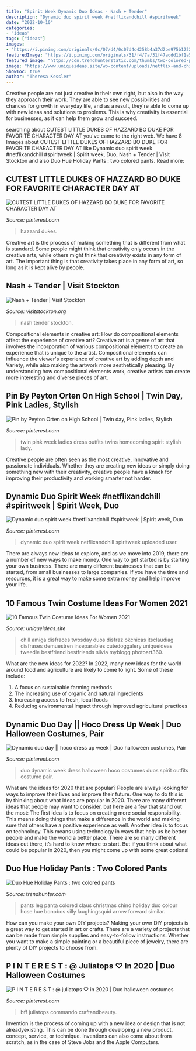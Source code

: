 ```yaml
---
title: "Spirit Week Dynamic Duo Ideas - Nash + Tender"
description: "Dynamic duo spirit week #netflixandchill #spiritweek"
date: "2022-10-10"
categories:
- "ideas"
tags: ["ideas"]
images:
- "https://i.pinimg.com/originals/0c/07/d4/0c07d4c4258b4a37d2be975b12220a27.jpg"
featuredImage: "https://i.pinimg.com/originals/31/f4/7a/31f47addd1bf1a5e349c236195d6945e.jpg"
featured_image: "https://cdn.trendhunterstatic.com/thumbs/two-colored-pants.jpeg"
image: "https://www.uniqueideas.site/wp-content/uploads/netflix-and-chill-twosday-twin-day-spirit-week-homecoming-week-prom-2.jpg"
ShowToc: true
author: "Theresa Kessler"
---
```



Creative people are not just creative in their own right, but also in the way they approach their work. They are able to see new possibilities and chances for growth in everyday life, and as a result, they're able to come up with new ideas and solutions to problems. This is why creativity is essential for businesses, as it can help them grow and succeed.

	

		
searching about CUTEST LITTLE DUKES OF HAZZARD BO DUKE FOR FAVORITE CHARACTER DAY AT you've came to the right web. We have 8 Images about CUTEST LITTLE DUKES OF HAZZARD BO DUKE FOR FAVORITE CHARACTER DAY AT like Dynamic duo spirit week #netflixandchill #spiritweek | Spirit week, Duo, Nash + Tender | Visit Stockton and also Duo Hue Holiday Pants : two colored pants. Read more:
		
    
## CUTEST LITTLE DUKES OF HAZZARD BO DUKE FOR FAVORITE CHARACTER DAY AT

<img loading=lazy src="https://i.pinimg.com/originals/31/f4/7a/31f47addd1bf1a5e349c236195d6945e.jpg" onerror="this.onerror=null;this.src='https://tse3.mm.bing.net/th?id=OIP.DPXJeGU4qbeaop5IObYV2QAAAA&amp;pid=15.1';" alt="CUTEST LITTLE DUKES OF HAZZARD BO DUKE FOR FAVORITE CHARACTER DAY AT">

_Source: pinterest.com_

>hazzard dukes. 

	

Creative art is the process of making something that is different from what is standard. Some people might think that creativity only occurs in the creative arts, while others might think that creativity exists in any form of art. The important thing is that creativity takes place in any form of art, so long as it is kept alive by people.

    
## Nash + Tender | Visit Stockton

<img loading=lazy src="https://www.visitstockton.org/imager/files_idss_com/C102/1981be8b-b95b-40fd-a364-2200dfaaf7b6/78450c01-4ed3-4f39-8a66-386d12d336b6_06c0c6a6d9234a48cbd7dc4352fe72e0.jpg" onerror="this.onerror=null;this.src='https://tse2.mm.bing.net/th?id=OIP.HUASNrj9pmgKgaJxeX2etwHaE8&amp;pid=15.1';" alt="Nash + Tender | Visit Stockton">

_Source: visitstockton.org_

>nash tender stockton. 

	

Compositional elements in creative art: How do compositional elements affect the experience of creative art?
Creative art is a genre of art that involves the incorporation of various compositional elements to create an experience that is unique to the artist. Compositional elements can influence the viewer's experience of creative art by adding depth and Variety, while also making the artwork more aesthetically pleasing. By understanding how compositional elements work, creative artists can create more interesting and diverse pieces of art.

    
## Pin By Peyton Orten On High School | Twin Day, Pink Ladies, Stylish

<img loading=lazy src="https://i.pinimg.com/736x/a1/91/05/a191052ac1b9b3c5fa1d7f15f397ae23--homecoming-outfits-homecoming-week.jpg" onerror="this.onerror=null;this.src='https://tse1.mm.bing.net/th?id=OIP.DC13iIrpLsKXQljHWBOjuAHaJ5&amp;pid=15.1';" alt="Pin by Peyton Orten on High School | Twin day, Pink ladies, Stylish">

_Source: pinterest.com_

>twin pink week ladies dress outfits twins homecoming spirit stylish lady. 

	

Creative people are often seen as the most creative, innovative and passionate individuals. Whether they are creating new ideas or simply doing something new with their creativity, creative people have a knack for improving their productivity and working smarter not harder.

    
## Dynamic Duo Spirit Week #netflixandchill #spiritweek | Spirit Week, Duo

<img loading=lazy src="https://i.pinimg.com/originals/f4/29/07/f42907ba70aaae06c43d18c98a3b1950.jpg" onerror="this.onerror=null;this.src='https://tse3.mm.bing.net/th?id=OIP.i4G-yY2qZee2IIHuTTa4hwHaJ4&amp;pid=15.1';" alt="Dynamic duo spirit week #netflixandchill #spiritweek | Spirit week, Duo">

_Source: pinterest.com_

>dynamic duo spirit week netflixandchill spiritweek uploaded user. 

	

There are always new ideas to explore, and as we move into 2019, there are a number of new ways to make money. One way to get started is by starting your own business. There are many different businesses that can be started, from small businesses to large companies. If you have the time and resources, it is a great way to make some extra money and help improve your life.

    
## 10 Famous Twin Costume Ideas For Women 2021

<img loading=lazy src="https://www.uniqueideas.site/wp-content/uploads/netflix-and-chill-twosday-twin-day-spirit-week-homecoming-week-prom-2.jpg" onerror="this.onerror=null;this.src='https://tse1.mm.bing.net/th?id=OIP.fe5BnBRC8R7DBNrUqX7bfAHaJ4&amp;pid=15.1';" alt="10 Famous Twin Costume Ideas For Women 2021">

_Source: uniqueideas.site_

>chill amiga disfraces twosday duos disfraz okchicas itsclaudiag disfrases demuestren inseparables cutedoggalery uniqueideas tweedle bestfriend bestfriends silvia myblogg photoart360. 

	

What are the new ideas for 2022?
In 2022, many new ideas for the world around food and agriculture are likely to come to light. Some of these include: 
1. A focus on sustainable farming methods 
2. The increasing use of organic and natural ingredients 
3. Increasing access to fresh, local foods 
4. Reducing environmental impact through improved agricultural practices 

    
## Dynamic Duo Day || Hoco Dress Up Week | Duo Halloween Costumes, Pair

<img loading=lazy src="https://i.pinimg.com/736x/3e/eb/34/3eeb34574dd8a4fec3cec6d4f326f159.jpg" onerror="this.onerror=null;this.src='https://tse1.mm.bing.net/th?id=OIP.PbsHu_61vzJ02A9-lT06OQHaNK&amp;pid=15.1';" alt="Dynamic duo day || hoco dress up week | Duo halloween costumes, Pair">

_Source: pinterest.com_

>duo dynamic week dress halloween hoco costumes duos spirit outfits costume pair. 

	

What are the ideas for 2020 that are popular?
People are always looking for ways to improve their lives and improve their future. One way to do this is by thinking about what ideas are popular in 2020. There are many different ideas that people may want to consider, but here are a few that stand out the most: 
The first idea is to focus on creating more social responsibility. This means doing things that make a difference in the world and making sure that others have a positive experience as well. Another idea is to focus on technology. This means using technology in ways that help us be better people and make the world a better place. 
There are so many different ideas out there, it’s hard to know where to start. But if you think about what could be popular in 2020, then you might come up with some great options!

    
## Duo Hue Holiday Pants : Two Colored Pants

<img loading=lazy src="https://cdn.trendhunterstatic.com/thumbs/two-colored-pants.jpeg" onerror="this.onerror=null;this.src='https://tse2.mm.bing.net/th?id=OIP.0sqilrbSElYehlkVEnD5HQAAAA&amp;pid=15.1';" alt="Duo Hue Holiday Pants : two colored pants">

_Source: trendhunter.com_

>pants leg panta colored claus christmas chino holiday duo colour hose hue bonobos silly laughingsquid arrow forward similar. 

	

How can you make your own DIY projects?
Making your own DIY projects is a great way to get started in art or crafts. There are a variety of projects that can be made from simple supplies and easy-to-follow instructions. Whether you want to make a simple painting or a beautiful piece of jewelry, there are plenty of DIY projects to choose from.

    
## P I N T E R E S T : @ Juliatops ♡ In 2020 | Duo Halloween Costumes

<img loading=lazy src="https://i.pinimg.com/originals/0c/07/d4/0c07d4c4258b4a37d2be975b12220a27.jpg" onerror="this.onerror=null;this.src='https://tse4.mm.bing.net/th?id=OIP.xCpbrPcp4XUhEmJwWeFJJAHaM8&amp;pid=15.1';" alt="P I N T E R E S T : @ juliatops ♡ in 2020 | Duo halloween costumes">

_Source: pinterest.com_

>bff juliatops commando craftandbeauty. 

	

Invention is the process of coming up with a new idea or design that is not alreadyexisting. This can be done through developing a new product, concept, service, or technique. Inventions can also come about from scratch, as in the case of Steve Jobs and the Apple Computers.

